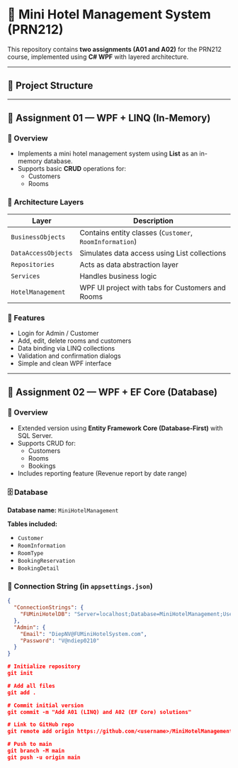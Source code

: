 # 🏨 Mini Hotel Management System (PRN212)

This repository contains **two assignments (A01 and A02)** for the PRN212 course, implemented using **C# WPF** with layered architecture.

---

## 📁 Project Structure

---

## 🧩 Assignment 01 — **WPF + LINQ (In-Memory)**

### 🔹 Overview
- Implements a mini hotel management system using **List<T>** as an in-memory database.
- Supports basic **CRUD** operations for:
  - Customers
  - Rooms

### 🧱 Architecture Layers
| Layer | Description |
|-------|--------------|
| `BusinessObjects` | Contains entity classes (`Customer`, `RoomInformation`) |
| `DataAccessObjects` | Simulates data access using List collections |
| `Repositories` | Acts as data abstraction layer |
| `Services` | Handles business logic |
| `HotelManagement` | WPF UI project with tabs for Customers and Rooms |

### 🚀 Features
- Login for Admin / Customer
- Add, edit, delete rooms and customers
- Data binding via LINQ collections
- Validation and confirmation dialogs
- Simple and clean WPF interface

---

## 🧩 Assignment 02 — **WPF + EF Core (Database)**

### 🔹 Overview
- Extended version using **Entity Framework Core (Database-First)** with SQL Server.
- Supports CRUD for:
  - Customers
  - Rooms
  - Bookings
- Includes reporting feature (Revenue report by date range)

### 🗄️ Database
**Database name:** `MiniHotelManagement`

**Tables included:**
- `Customer`
- `RoomInformation`
- `RoomType`
- `BookingReservation`
- `BookingDetail`

### 🔹 Connection String (in `appsettings.json`)
```json
{
  "ConnectionStrings": {
    "FUMiniHotelDB": "Server=localhost;Database=MiniHotelManagement;User Id=sa;Password=V@ndiep0210;TrustServerCertificate=True"
  },
  "Admin": {
    "Email": "DiepNV@FUMiniHotelSystem.com",
    "Password": "V@ndiep0210"
  }
}

# Initialize repository
git init

# Add all files
git add .

# Commit initial version
git commit -m "Add A01 (LINQ) and A02 (EF Core) solutions"

# Link to GitHub repo
git remote add origin https://github.com/<username>/MiniHotelManagement.git

# Push to main
git branch -M main
git push -u origin main
